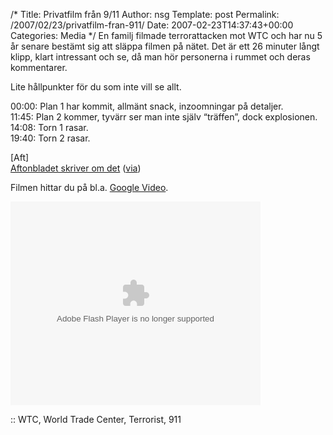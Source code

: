 /*
 Title: Privatfilm från 9/11
 Author: nsg
 Template: post
 Permalink: /2007/02/23/privatfilm-fran-911/
 Date: 2007-02-23T14:37:43+00:00
 Categories: Media
*/
En familj filmade terrorattacken mot WTC och har nu 5 år senare bestämt sig att släppa filmen på nätet. Det är ett 26 minuter långt klipp, klart intressant och se, då man hör personerna i rummet och deras kommentarer.

Lite hållpunkter för du som inte vill se allt.

00:00: Plan 1 har kommit, allmänt snack, inzoomningar på detaljer.  
11:45: Plan 2 kommer, tyvärr ser man inte själv &#8220;träffen&#8221;, dock explosionen.  
14:08: Torn 1 rasar.  
19:40: Torn 2 rasar.

[Aft] [  
Aftonbladet skriver om det][1] ([via][2])

Filmen hittar du på bl.a. [Google Video][3].

<embed style="width:400px; height:326px;" id="VideoPlayback" type="application/x-shockwave-flash" src="http://video.google.com/googleplayer.swf?docId=-5370762387415552903&#038;hl=en" flashvars="">
</embed>

:: WTC, World Trade Center, Terrorist, 911

<small></small>

 [1]: http://aftonbladet.se/vss/nyheter/story/0,2789,1006904,00.html
 [2]: http://novus.blogsome.com/2007/02/22/den-okanda-filmen-fran-wtc/
 [3]: http://video.google.com/videoplay?docid=-5370762387415552903